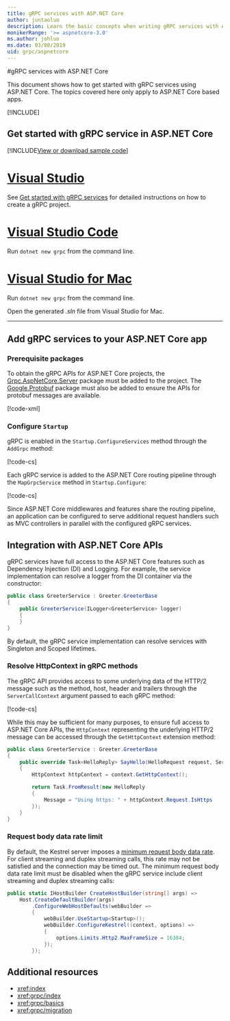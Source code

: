 ```yaml
---
title: gRPC services with ASP.NET Core
author: juntaoluo
description: Learn the basic concepts when writing gRPC services with ASP.NET Core.
monikerRange: '>= aspnetcore-3.0'
ms.author: johluo
ms.date: 03/08/2019
uid: grpc/aspnetcore
---
```

#gRPC services with ASP.NET Core

This document shows how to get started with gRPC services using ASP.NET Core. The topics covered here only apply to ASP.NET Core based apps.

[!INCLUDE[](~/includes/net-core-prereqs-all-3.0.md)]

## Get started with gRPC service in ASP.NET Core

[!INCLUDE[View or download sample code](~/includes/grpc/download.md)]

# [Visual Studio](#tab/visual-studio)

See [Get started with gRPC services](xref:tutorials/grpc/grpc-start) for detailed instructions on how to create a gRPC project.

# [Visual Studio Code](#tab/visual-studio-code)

Run `dotnet new grpc` from the command line.

# [Visual Studio for Mac](#tab/visual-studio-mac)

Run `dotnet new grpc` from the command line.

Open the generated *.sln* file from Visual Studio for Mac.

---

## Add gRPC services to your ASP.NET Core app

### Prerequisite packages

To obtain the gRPC APIs for ASP.NET Core projects, the [Grpc.AspNetCore.Server](https://www.nuget.org/packages/Grpc.AspNetCore.Server) package must be added to the project. The [Google.Protobuf](https://www.nuget.org/packages/Google.Protobuf/) package must also be added to ensure the APIs for protobuf messages are available.

[!code-xml[](~/tutorials/grpc/grpc-start/samples/GrpcStart/GrpcGreeter.Server/GrpcGreeter.Server.csproj?highlight=13-14)]

### Configure `Startup`

gRPC is enabled in the `Startup.ConfigureServices` method through the `AddGrpc` method:

[!code-cs[](~/tutorials/grpc/grpc-start/samples/GrpcStart/GrpcGreeter.Server/Startup.cs?highlight=18)]

Each gRPC service is added to the ASP.NET Core routing pipeline through the `MapGrpcService` method in `Startup.Configure`:

[!code-cs[](~/tutorials/grpc/grpc-start/samples/GrpcStart/GrpcGreeter.Server/Startup.cs?highlight=29-32)]

Since ASP.NET Core middlewares and features share the routing pipeline, an application can be configured to serve additional request handlers such as MVC controllers in parallel with the configured gRPC services.

## Integration with ASP.NET Core APIs

gRPC services have full access to the ASP.NET Core features such as Dependency Injection (DI) and Logging. For example, the service implementation can resolve a logger from the DI container via the constructor:

```csharp
public class GreeterService : Greeter.GreeterBase
{
    public GreeterService(ILogger<GreeterService> logger)
    {
    }
}
```

By default, the gRPC service implementation can resolve services with Singleton and Scoped lifetimes.

### Resolve HttpContext in gRPC methods

The gRPC API provides access to some underlying data of the HTTP/2 message such as the method, host, header and trailers through the `ServerCallContext` argument passed to each gRPC method:

[!code-cs[](~/tutorials/grpc/grpc-start/samples/GrpcStart/GrpcGreeter.Server/Services/GreeterService.cs?highlight=12)]

While this may be sufficient for many purposes, to ensure full access to ASP.NET Core APIs, the `HttpContext` representing the underlying HTTP/2 message can be accessed through the `GetHttpContext` extension method:

```csharp
public class GreeterService : Greeter.GreeterBase
{
    public override Task<HelloReply> SayHello(HelloRequest request, ServerCallContext context)
    {
        HttpContext httpContext = context.GetHttpContext();

        return Task.FromResult(new HelloReply
        {
            Message = "Using https: " + httpContext.Request.IsHttps
        });
    }
}
```

### Request body data rate limit

By default, the Kestrel server imposes a [minimum request body data rate](
<xref:Microsoft.AspNetCore.Server.Kestrel.Core.KestrelServerLimits.MinRequestBodyDataRate>). For client streaming and duplex streaming calls, this rate may not be satisfied and the connection may be timed out. The minimum request body data rate limit must be disabled when the gRPC service include client streaming and duplex streaming calls:

```csharp
public static IHostBuilder CreateHostBuilder(string[] args) =>
    Host.CreateDefaultBuilder(args)
        .ConfigureWebHostDefaults(webBuilder =>
        {
            webBuilder.UseStartup<Startup>();
            webBuilder.ConfigureKestrel((context, options) =>
            {
                options.Limits.Http2.MaxFrameSize = 16384;
            });
        });
```

## Additional resources

* <xref:index>
* <xref:grpc/index>
* <xref:grpc/basics>
* <xref:grpc/migration>